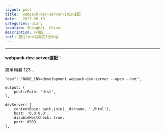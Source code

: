 ```yaml
---
layout: post
title:  webpack-dev-server-1min速配
date:   2017-05-10
categories: diary
location: ShangHai, China
description: 开始⌛️...
tail: 超过1min就再花1分钟😁
---
```

---


#### webpack-dev-server速配：
简单粗暴 123...

```
"dev": "NODE_ENV=development webpack-dev-server --open --hot",
```


```
output: {
    publicPath: 'dist',
},
```

```
devServer: {
    contentBase: path.join(__dirname, './html'),
    host: '0.0.0.0',
    disableHostCheck: true,
    port: 8999
},
```
